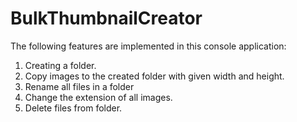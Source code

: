 # BulkThumbnailCreator
The following features are implemented in this console application:
 1) Сreating a folder.
 2) Сopy images to the created folder with given width and height.
 3) Rename all files in a folder
 4) Change the extension of all images.
 5) Delete files from folder.
